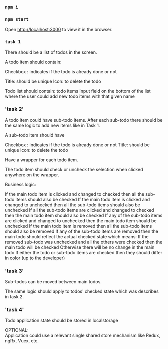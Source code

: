 ### `npm i`
### `npm start`
Open [http://localhost:3000](http://localhost:3000) to view it in the browser.

### `task 1`
There should be a list of todos in the screen. 


A todo item should contain: 

Checkbox : indicates if the todo is already done or not 

Title: should be unique 
Icon: to delete the todo 

Todo list should contain: 
todo items 
Input field on the bottom of the list where the user could add new todo items with that given name 

 
### 'task 2'

A todo item could have sub-todo items. 
After each sub-todo there should be the same logic to add new items like in Task 1. 
 
A sub-todo item should have 

Checkbox : indicates if the todo is already done or not 
Title: should be unique 
Icon: to delete the todo 

Have a wrapper for each todo item. 

The todo item should check or uncheck the selection when clicked anywhere on the wrapper. 
 

Business logic: 

If the main todo item is clicked and changed to checked then all the sub-todo items should also be checked 
If the main todo item is clicked and changed to unchecked then all the sub-todo items should also be unchecked 
If all the sub-todo items are clicked and changed to checked then the main todo item should also be checked 
If any of the sub-todo items are clicked and changed to unchecked then the main todo item should be unchecked 
If the main todo item is removed then all the sub-todo items should also be removed 
If any of the sub-todo items are removed then the main todo should reflect the actual checked state which means: 
If the removed sub-todo was unchecked and all the others were checked then the main todo will be checked 
Otherwise there will be no change in the main todo 
If either the todo or sub-todo items are checked then they should differ in color (up to the developer) 

### 'task 3'
Sub-todos can be moved between main todos. 

The same logic should apply to todos' checked state which was describes in task 2. 

### 'task 4'
Todo application state should be stored in localstorage 

OPTIONAL:  
Application could use a relevant single shared store mechanism like Redux, ngRx, Vuex, etc. 
